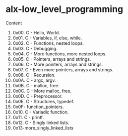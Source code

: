 # alx-low_level_programming
Content
1.  0x00. C - Hello, World.
2.  0x01. C - Variables, if, else, while.
3.  0x02. C - Functions, nested loops.
4.  0x03. C - Debugging.
5.  0x04. C - More functions, more nested loops.
6.  0x05. C - Pointers, arrays and strings.
7.  0x06. C - More pointers, arrays and strings.
8.  0x07. C - Even more pointers, arrays and strings.
9.  0x08. C - Recursion.
10. 0x0A. C - argc, argv.
11. 0x0B. C - malloc, free.
12. 0x0C. C - More malloc, free.
13. 0x0D. C - Preprocessor.
14.  0x0E. C - Structures, typedef.
15.  0x0F-  function_pointers.
16.  0x10. C - Variadic function.
17.  0x11. C - printf.
18.  0x12. C - Singly linked lists.
19.  0x13-more_singly_linked_lists
